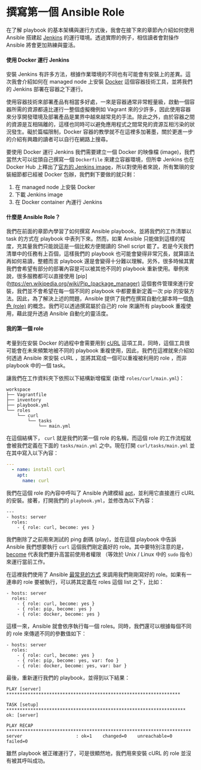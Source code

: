 # 撰寫第一個 Ansible Role

在了解 playbook 的基本架構與運行方式後，我會在接下來的章節內介紹如何使用 Ansible 搭建起 [Jenkins](https://jenkins.io/) 的運行環境。透過實際的例子，相信讀者會對操作 Ansible 將會更加熟練與靈活。

#### 使用 Docker 運行 Jenkins

安裝 Jenkins 有許多方法，根據作業環境的不同也有可能會有安裝上的差異。這次我會介紹如何在 managed node 上安裝 [Docker](https://www.docker.com/) 這個容器技術工具，並將我們的 Jenkins 部署在容器之下運行。

使用容器技術來部署產品有相當多好處，一來是容器通常非常輕量級，啟動一個容器所需的資源都遠比運行一整個虛擬機例如 Vagrant 來的少許多，因此使用容器來分享開發環境及部署產品是業界中越來越常見的手法。除此之外，由於容器之間的資源是互相隔離的，這樣也同時可以避免應用程式之間常見的資源互相污染的狀況發生。礙於篇幅限制，Docker 容器的教學就不在這裡多加著墨，關於更進一步的介紹有興趣的讀者可以自行在網路上搜尋。

要使用 Docker 運行 Jenkins 我們需要建立一個 Docker 的映像檔 (image)，我們當然大可以從頭自己撰寫一個 `Dockerfile` 來建立容器環境，但所幸 Jenkins 也在 Docker Hub 上釋出了[官方的 Jenkins image](https://hub.docker.com/_/jenkins/)，所以對使用者來說，所有繁瑣的安裝細節都已經被 Docker 包辦，我們剩下要做的就只剩：

1. 在 managed node 上安裝 Docker
2. 下載 Jenkins image
3. 在 Docker container 內運行 Jenkins

#### 什麼是 Ansible Role？

我們在前面的章節內學習了如何撰寫 Ansible playbook，並將我們的工作清單以 task 的方式在 playbook 中表列下來。然而，如果 Ansible 只能做到這樣的程度，充其量我們只能說這是一個比較方便閱讀的 Shell script 罷了。若是今天我們清單中的任務有上百個，這樣我們的 playbook 也可能會變得非常冗長，就算語法再如何易讀，整體而言 playbook 還是會變得十分難以理解。另外，很多時候其實我們會希望有部分的部署內容是可以被其他不同的 playbook 重新使用。舉例來說，很多服務都可以直接使用 [pip](https://en.wikipedia.org/wiki/Pip_(package_manager) 這個套件管理來進行安裝，我們並不會希望在每一個不同的 playbook 中都要重新定義一次 pip 的安裝方法。因此，為了解決上述的問題，Ansible 提供了我們在撰寫自動化腳本時一個[角色 (role)](http://docs.ansible.com/ansible/playbooks_roles.html) 的概念。我們可以透過撰寫屬於自己的 role 來讓所有 playbook 重複使用，藉此提升透過 Ansible 自動化的靈活度。

#### 我的第一個 role

考量到在安裝 Docker 的過程中會需要用到 [cURL](https://en.wikipedia.org/wiki/CURL) 這項工具，同時，這個工具很可能會在未來頻繁地被不同的 playbook 重複使用，因此，我們在這裡就來介紹如何透過 Ansible 來安裝 cURL ，並將其寫成一個可以重複被利用的 role ，而非 playbook 中的一個 task。

讓我們在工作資料夾下依照以下結構新增檔案 (新增 `roles/curl/main.yml`)：

```shell
workspace
├── Vagrantfile
├── inventory
├── playbook.yml
└── roles
    └── curl
        └── tasks
            └── main.yml
```

在這個結構下， `curl` 就是我們的第一個 role 的名稱，而這個 role 的工作流程就會被我們定義在下面的 `tasks/main.yml` 之中。現在打開 `curl/tasks/main.yml` 並在其中寫入以下內容：

```yml
---
  - name: install curl
    apt:
      name: curl
```

我們在這個 role 的內容中呼叫了 Ansible 內建模組 [apt](http://docs.ansible.com/ansible/apt_module.html)，並利用它直接進行 cURL 的安裝。接著，打開我們的 `playbook.yml`，並修改為以下內容：

```
---
- hosts: server
  roles:
    - { role: curl, become: yes }
```

我們刪除了之前用來測試的 ping 劇碼 (play)，並在這個 playbook 中告訴 Ansible 我們想要執行 `curl` 這個我們剛定義好的 role。其中要特別注意的是，[become](http://docs.ansible.com/ansible/become.html) 代表我們要升高當前使用者權限 （等效於 Unix / Linux 中的 `sudo` 指令）來運行當前工作。

在這裡我們使用了 Ansible [最常見的方式](http://docs.ansible.com/ansible/latest/playbooks_reuse_roles.html#using-roles) 來調用我們剛剛寫好的 role。如果有一連串的 role 要被執行，可以將其定義在 roles 這個 list 之下，比如：

```
- hosts: server
  roles:
    - { role: curl, become: yes }
    - { role: pip, become: yes }
    - { role: docker, become: yes }
```

這樣一來，Ansible 就會依序執行每一個 roles。同時，我們還可以根據每個不同的 role 來傳遞不同的參數值如下：

```
- hosts: server
  roles:
    - { role: curl, become: yes }
    - { role: pip, become: yes, var: foo }
    - { role: docker, become: yes, var: bar }
```

最後，重新運行我們的 playbook，並得到以下結果：

```shell
PLAY [server] *****************************************************************

TASK [setup] *******************************************************************
ok: [server]

PLAY RECAP *********************************************************************
server                    : ok=1    changed=0    unreachable=0    failed=0
```

雖然 playbook 被正確運行了，可是很顯然地，我們用來安裝 cURL 的 role 並沒有被其呼叫成功。

